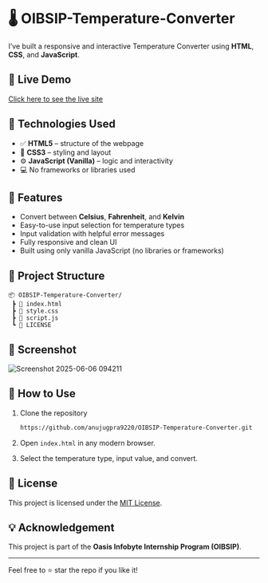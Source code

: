 
# 🌡️ OIBSIP-Temperature-Converter

I’ve built a responsive and interactive Temperature Converter using **HTML**, **CSS**, and **JavaScript**.


## 🔗 Live Demo

[Click here to see the live site](https://tempunit-converter.netlify.app/)

## 🚀 Technologies Used

- ✅ **HTML5** – structure of the webpage  
- 🎨 **CSS3** – styling and layout  
- ⚙️ **JavaScript (Vanilla)** – logic and interactivity  
- 💻 No frameworks or libraries used


## 🔧 Features
- Convert between **Celsius**, **Fahrenheit**, and **Kelvin**
- Easy-to-use input selection for temperature types
- Input validation with helpful error messages
- Fully responsive and clean UI
- Built using only vanilla JavaScript (no libraries or frameworks)

## 📁 Project Structure

```
📦 OIBSIP-Temperature-Converter/
 ┣ 📄 index.html
 ┣ 📄 style.css
 ┣ 📄 script.js
 ┗ 📄 LICENSE
```

## 📸 Screenshot

![Screenshot 2025-06-06 094211](https://github.com/user-attachments/assets/bf18c942-fa48-45de-97bd-5530a85cd3b9)


## 🚀 How to Use

1. Clone the repository  
   ```bash
   https://github.com/anujugpra9220/OIBSIP-Temperature-Converter.git
   ```

2. Open `index.html` in any modern browser.

3. Select the temperature type, input value, and convert.

## 📝 License

This project is licensed under the [MIT License](LICENSE).

## 💡 Acknowledgement

This project is part of the **Oasis Infobyte Internship Program (OIBSIP)**.

---

Feel free to ⭐ star the repo if you like it!
